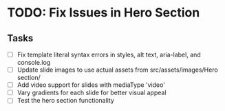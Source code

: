 # TODO: Fix Issues in Hero Section

## Tasks
- [ ] Fix template literal syntax errors in styles, alt text, aria-label, and console.log
- [ ] Update slide images to use actual assets from src/assets/images/Hero section/
- [ ] Add video support for slides with mediaType 'video'
- [ ] Vary gradients for each slide for better visual appeal
- [ ] Test the hero section functionality
